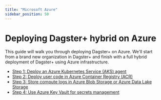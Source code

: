 ```yaml
---
title: "Microsoft Azure"
sidebar_position: 50
---
```


# Deploying Dagster+ hybrid on Azure

This guide will walk you through deploying Dagster+ on Azure. We'll start from a brand new organization in Dagster+ and finish with a full hybrid deployment of Dagster+ using Azure infrastructure.

* [Step 1: Deploy an Azure Kubernetes Service (AKS) agent](/dagster-plus/deployment/deployment-types/hybrid/azure/aks-agent)
* [Step 2: Deploy user code in Azure Container Registry (ACR)](/dagster-plus/deployment/deployment-types/hybrid/azure/acr-user-code)
* [Step 3: Store compute logs in Azure Blob Storage or Azure Data Lake Storage](/dagster-plus/deployment/deployment-types/hybrid/azure/blob-compute-logs)
* [Step 4: Use Azure Key Vault for secrets management](/dagster-plus/deployment/deployment-types/hybrid/azure/key-vault)
